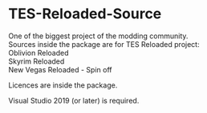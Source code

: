 # TES-Reloaded-Source

One of the biggest project of the modding community.<br>
Sources inside the package are for TES Reloaded project:<br>
Oblivion Reloaded<br>
Skyrim Reloaded<br>
New Vegas Reloaded - Spin off<br>

Licences are inside the package.

Visual Studio 2019 (or later) is required.